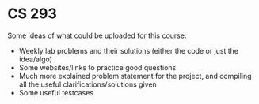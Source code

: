# CS 293

Some ideas of what could be uploaded for this course:

- Weekly lab problems and their solutions (either the code or just the idea/algo)
- Some websites/links to practice good questions
- Much more explained problem statement for the project, and compiling all the useful clarifications/solutions given
- Some useful testcases
